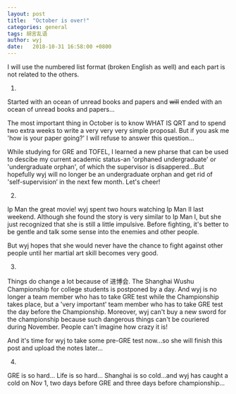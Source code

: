 ```yaml
---
layout: post
title:  "October is over!"
categories: general
tags: 胡言乱语
author: wyj
date:   2018-10-31 16:58:00 +0800
---
```


I will use the numbered list format (broken English as well) and each part is not related to the others.

1.

Started with an ocean of unread books and papers and ~~will~~ ended with an ocean of unread books and papers...

The most important thing in October is to know WHAT IS QRT and to spend two extra weeks to write a very very very simple proposal. But if you ask me 'how is your paper going?' I will refuse to answer this question...

While studying for GRE and TOFEL, I learned a new pharse that can be used to descibe my current academic status-an 'orphaned undergraduate' or 'undergraduate orphan', of which the supervisor is disappered...But hopefully wyj will no longer be an undergraduate orphan and get rid of 'self-supervision‘ in the next few month. Let's cheer!

2.

Ip Man the great movie! wyj spent two hours watching Ip Man II last weekend. Although she found the story is very similar to Ip Man I, but she just recognized that she is still a little impulsive. Before fighting, it's better to be gentle and talk some sense into the enemies and other people. 

But wyj hopes that she would never have the chance to fight against other people until her martial art skill becomes very good.

3.

Things do change a lot because of 进博会. The Shanghai Wushu Championship for college students is postponed by a day. And wyj is no longer a team member who has to take GRE test while the Championship takes place, but a 'very important' team member who has to take GRE test the day before the Championship. Moreover, wyj can't buy a new sword for the championship because such dangerous things can't be couriered during November. People can't imagine how crazy it is!

And it's time for wyj to take some pre-GRE test now...so she will finish this post and upload the notes later...

4.

GRE is so hard... Life is so hard...
Shanghai is so cold...and wyj has caught a cold on Nov 1, two days before GRE and three days before championship...